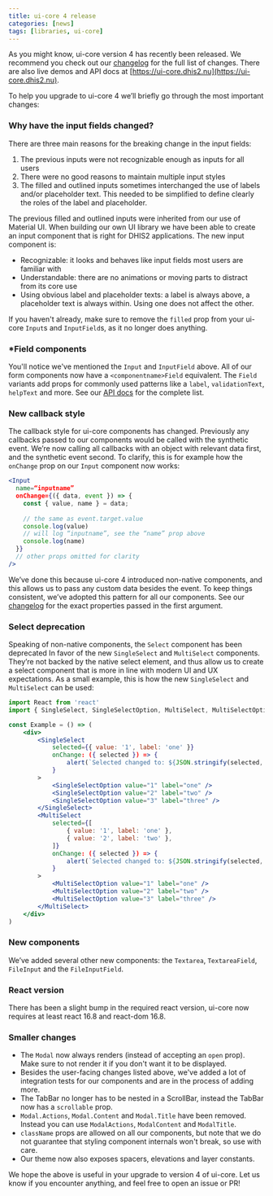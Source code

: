 ```yaml
---
title: ui-core 4 release
categories: [news]
tags: [libraries, ui-core]
---
```


As you might know, ui-core version 4 has recently been released. We recommend you check out our [changelog](https://github.com/dhis2/ui-core/blob/master/CHANGELOG.md) for the full list of changes. There are also live demos and API docs at [https://ui-core.dhis2.nu](https://ui-core.dhis2.nu).

To help you upgrade to ui-core 4 we’ll briefly go through the most important changes:

### Why have the input fields changed?

There are three main reasons for the breaking change in the input fields:

1. The previous inputs were not recognizable enough as inputs for all users
2. There were no good reasons to maintain multiple input styles
3. The filled and outlined inputs sometimes interchanged the use of labels and/or placeholder text. This needed to be simplified to define clearly the roles of the label and placeholder.

The previous filled and outlined inputs were inherited from our use of Material UI. When building our own UI library we have been able to create an input component that is right for DHIS2 applications. The new input component is:

- Recognizable: it looks and behaves like input fields most users are familiar with
- Understandable: there are no animations or moving parts to distract from its core use
- Using obvious label and placeholder texts: a label is always above, a placeholder text is always within. Using one does not affect the other.

If you haven't already, make sure to remove the `filled` prop from your ui-core `Input`s and `InputField`s, as it no longer does anything.

### *Field components

You'll notice we've mentioned the `Input` and `InputField` above. All of our form components now have a `<componentname>Field` equivalent. The `Field` variants add props for commonly used patterns like a `label`, `validationText`, `helpText` and more. See our [API docs](https://ui-core.dhis2.nu/#/api) for the complete list. 

### New callback style

The callback style for ui-core components has changed. Previously any callbacks passed to our components would be called with the synthetic event. We’re now calling all callbacks with an object with relevant data first, and the synthetic event second. To clarify, this is for example how the `onChange` prop on our `Input` component now works:

```jsx
<Input
  name=“inputname”
  onChange={({ data, event }) => {
    const { value, name } = data;
    
    // the same as event.target.value
    console.log(value)
    // will log “inputname”, see the “name” prop above
    console.log(name)
  }}
  // other props omitted for clarity
/>
```

We’ve done this because ui-core 4 introduced non-native components, and this allows us to pass any custom data besides the event. To keep things consistent, we’ve adopted this pattern for all our components. See our [changelog](https://github.com/dhis2/ui-core/blob/master/CHANGELOG.md#breaking-changes) for the exact properties passed in the first argument.

### Select deprecation

Speaking of non-native components, the `Select` component has been deprecated In favor of the new `SingleSelect` and `MultiSelect` components. They’re not backed by the native select element, and thus allow us to create a select component that is more in line with modern UI and UX expectations. As a small example, this is how the new `SingleSelect` and `MultiSelect` can be used:

```jsx
import React from 'react'
import { SingleSelect, SingleSelectOption, MultiSelect, MultiSelectOption } from '@dhis2/ui-core'

const Example = () => (
    <div>
        <SingleSelect
            selected={{ value: '1', label: 'one' }}
            onChange: ({ selected }) => {
                alert(`Selected changed to: ${JSON.stringify(selected, null, 2)}`)
            }
        >
            <SingleSelectOption value="1" label="one" />
            <SingleSelectOption value="2" label="two" />
            <SingleSelectOption value="3" label="three" />
        </SingleSelect> 
        <MultiSelect
            selected={[
                { value: '1', label: 'one' },
                { value: '2', label: 'two' },
            ]}
            onChange: ({ selected }) => {
                alert(`Selected changed to: ${JSON.stringify(selected, null, 2)}`)
            }
        >
            <MultiSelectOption value="1" label="one" />
            <MultiSelectOption value="2" label="two" />
            <MultiSelectOption value="3" label="three" />
        </MultiSelect> 
    </div>
)

```

### New components

We’ve added several other new components: the `Textarea`, `TextareaField`, `FileInput` and the `FileInputField`.

### React version

There has been a slight bump in the required react version, ui-core now requires at least react 16.8 and react-dom 16.8.

### Smaller changes

- The `Modal` now always renders (instead of accepting an `open` prop). Make sure to not render it if you don't want it to be displayed.
- Besides the user-facing changes listed above, we've added a lot of integration tests for our components and are in the process of adding more.
- The TabBar no longer has to be nested in a ScrollBar, instead the TabBar now has a `scrollable` prop.
- `Modal.Actions`, `Modal.Content` and `Modal.Title` have been removed. Instead you can use `ModalActions`, `ModalContent` and `ModalTitle`.
- `className` props are allowed on all our components, but note that we do not guarantee that styling component internals won't break, so use with care.
- Our theme now also exposes spacers, elevations and layer constants.

We hope the above is useful in your upgrade to version 4 of ui-core. Let us know if you encounter anything, and feel free to open an issue or PR!
